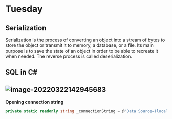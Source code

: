 

# Tuesday

## Serialization

Serialization is the process of converting an object into a stream of bytes to store the object or transmit it to memory, a database, or a file. Its main purpose is to save  the state of an object in order to be able to recreate it when needed.  The reverse process is called deserialization.

## SQL in C#

## ![image-20220322142945683](C:\Users\BlkBird\AppData\Roaming\Typora\typora-user-images\image-20220322142945683.png)

**Opening connection string**

```csharp
private static readonly string _connectionString = @"Data Source=(localdb)\MSSQLLocalDB;Initial Catalog=Northwind;Integrated Security=True;Connect Timeout=30;Encrypt=False;TrustServerCertificate=False;ApplicationIntent=ReadWrite;MultiSubnetFailover=False";
```

